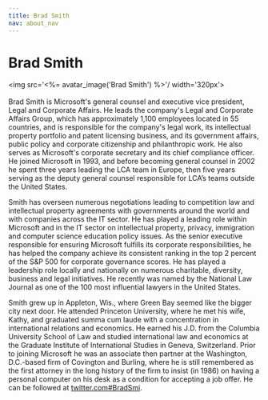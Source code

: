 ```yaml
---
title: Brad Smith
nav: about_nav
---
```

# Brad Smith

<img src='<%= avatar_image('Brad Smith') %>'/ width='320px'>
<br/>
<br/>
Brad Smith is Microsoft's general counsel and executive vice president, Legal and Corporate Affairs. He leads the company's Legal and Corporate Affairs Group, which has approximately 1,100 employees located in 55 countries, and is responsible for the company's legal work, its intellectual property portfolio and patent licensing business, and its government affairs, public policy and corporate citizenship and philanthropic work. He also serves as Microsoft's corporate secretary and its chief compliance officer. He joined Microsoft in 1993, and before becoming general counsel in 2002 he spent three years leading the LCA team in Europe, then five years serving as the deputy general counsel responsible for LCA’s teams outside the United States.

Smith has overseen numerous negotiations leading to competition law and intellectual property agreements with governments around the world and with companies across the IT sector. He has played a leading role within Microsoft and in the IT sector on intellectual property, privacy, immigration and computer science education policy issues. As the senior executive responsible for ensuring Microsoft fulfills its corporate responsibilities, he has helped the company achieve its consistent ranking in the top 2 percent of the S&P 500 for corporate governance scores. He has played a leadership role locally and nationally on numerous charitable, diversity, business and legal initiatives. He recently was named by the National Law Journal as one of the 100 most influential lawyers in the United States.

Smith grew up in Appleton, Wis., where Green Bay seemed like the bigger city next door. He attended Princeton University, where he met his wife, Kathy, and graduated summa cum laude with a concentration in international relations and economics. He earned his J.D. from the Columbia University School of Law and studied international law and economics at the Graduate Institute of International Studies in Geneva, Switzerland. Prior to joining Microsoft he was an associate then partner at the Washington, D.C.-based firm of Covington and Burling, where he is still remembered as the first attorney in the long history of the firm to insist (in 1986) on having a personal computer on his desk as a condition for accepting a job offer. He can be followed at [twitter.com#BradSmi](http://twitter.com#BradSmi).


